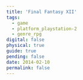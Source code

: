 ```yaml
---
title: 'Final Fantasy XII'
tags:
  - game
  - platform_playstation-2
  - genre_rpg
digital: false
physical: true
guide: true
pending: false
date: 2014-02-10
permalink: false
---
```

